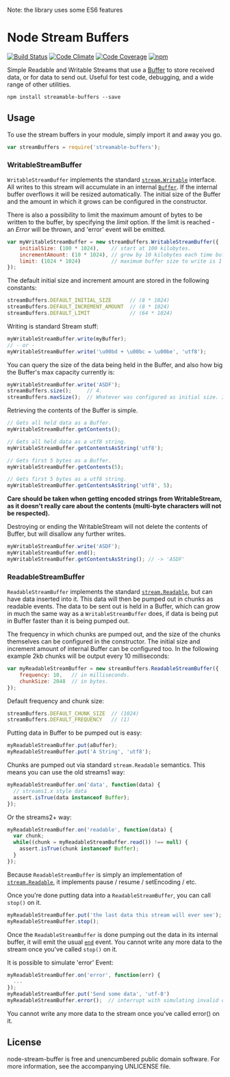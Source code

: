 Note: the library uses some ES6 features

# Node Stream Buffers

[![Build Status][badge-travis-img]][badge-travis-url]
[![Code Climate][badge-climate-img]][badge-climate-url]
[![Code Coverage][badge-coverage-img]][badge-coverage-url]
[![npm][badge-npm-img]][badge-npm-url]

Simple Readable and Writable Streams that use a [Buffer][node-buffer-docs] to store received data, or for data to send out. Useful for test code, debugging, and a wide range of other utilities.

```
npm install streamable-buffers --save
```

## Usage

To use the stream buffers in your module, simply import it and away you go.

```js
var streamBuffers = require('streamable-buffers');
```

### WritableStreamBuffer

`WritableStreamBuffer` implements the standard [`stream.Writable`](https://nodejs.org/api/stream.html#stream_class_stream_writable) interface. All writes to this stream will accumulate in an internal [`Buffer`](https://nodejs.org/api/buffer.html). If the internal buffer overflows it will be resized automatically. The initial size of the Buffer and the amount in which it grows can be configured in the constructor.

There is also a possibility to limit the maximum amount of bytes to be written to the buffer, by specifying the _limit_ option. If the limit is reached - an _Error_ will be thrown, and 'error' event will be emitted.

```js
var myWritableStreamBuffer = new streamBuffers.WritableStreamBuffer({
	initialSize: (100 * 1024),    // start at 100 kilobytes.
	incrementAmount: (10 * 1024), // grow by 10 kilobytes each time buffer overflows.
	limit: (1024 * 1024)          // maximum buffer size to write is 1 megabyte
});
```

The default initial size and increment amount are stored in the following constants:

```js
streamBuffers.DEFAULT_INITIAL_SIZE      // (8 * 1024)
streamBuffers.DEFAULT_INCREMENT_AMOUNT  // (8 * 1024)
streamBuffers.DEFAULT_LIMIT             // (64 * 1024)
```

Writing is standard Stream stuff:

```js
myWritableStreamBuffer.write(myBuffer);
// - or -
myWritableStreamBuffer.write('\u00bd + \u00bc = \u00be', 'utf8');
```

You can query the size of the data being held in the Buffer, and also how big the Buffer's max capacity currently is: 

```js
myWritableStreamBuffer.write('ASDF');
streamBuffers.size();     // 4.
streamBuffers.maxSize();  // Whatever was configured as initial size. In our example: (100 * 1024).
```

Retrieving the contents of the Buffer is simple.

```js
// Gets all held data as a Buffer.
myWritableStreamBuffer.getContents();

// Gets all held data as a utf8 string.
myWritableStreamBuffer.getContentsAsString('utf8');

// Gets first 5 bytes as a Buffer.
myWritableStreamBuffer.getContents(5);

// Gets first 5 bytes as a utf8 string.
myWritableStreamBuffer.getContentsAsString('utf8', 5);
```

**Care should be taken when getting encoded strings from WritableStream, as it doesn't really care about the contents (multi-byte characters will not be respected).**

Destroying or ending the WritableStream will not delete the contents of Buffer, but will disallow any further writes.

```js
myWritableStreamBuffer.write('ASDF');
myWritableStreamBuffer.end();
myWritableStreamBuffer.getContentsAsString(); // -> 'ASDF'
```	

### ReadableStreamBuffer

`ReadableStreamBuffer` implements the standard [`stream.Readable`](https://nodejs.org/api/stream.html#stream_class_stream_readable), but can have data inserted into it. This data will then be pumped out in chunks as readable events. The data to be sent out is held in a Buffer, which can grow in much the same way as a `WritableStreamBuffer` does, if data is being put in Buffer faster than it is being pumped out. 

The frequency in which chunks are pumped out, and the size of the chunks themselves can be configured in the constructor. The initial size and increment amount of internal Buffer can be configured too. In the following example 2kb chunks will be output every 10 milliseconds:

```js
var myReadableStreamBuffer = new streamBuffers.ReadableStreamBuffer({
	frequency: 10,   // in milliseconds.
	chunkSize: 2048  // in bytes.
});
```

Default frequency and chunk size:

```js
streamBuffers.DEFAULT_CHUNK_SIZE  // (1024)
streamBuffers.DEFAULT_FREQUENCY   // (1)
```

Putting data in Buffer to be pumped out is easy:

```js
myReadableStreamBuffer.put(aBuffer);
myReadableStreamBuffer.put('A String', 'utf8');
```

Chunks are pumped out via standard `stream.Readable` semantics. This means you can use the old streams1 way:

```js
myReadableStreamBuffer.on('data', function(data) {
  // streams1.x style data
  assert.isTrue(data instanceof Buffer);
});
```

Or the streams2+ way:

```js
myReadableStreamBuffer.on('readable', function(data) {
  var chunk;
  while((chunk = myReadableStreamBuffer.read()) !== null) {
    assert.isTrue(chunk instanceof Buffer);
  }
});
```

Because `ReadableStreamBuffer` is simply an implementation of [`stream.Readable`](https://nodejs.org/api/stream.html#stream_class_stream_readable), it implements pause / resume / setEncoding / etc.

Once you're done putting data into a `ReadableStreamBuffer`, you can call `stop()` on it.

```js
myReadableStreamBuffer.put('the last data this stream will ever see');
myReadableStreamBuffer.stop();
```

Once the `ReadableStreamBuffer` is done pumping out the data in its internal buffer, it will emit the usual [`end`](https://nodejs.org/api/stream.html#stream_event_end) event. You cannot write any more data to the stream once you've called `stop()` on it.

It is possible to simulate 'error' Event:

```js
myReadableStreamBuffer.on('error', function(err) {
  ...
});
myReadableStreamBuffer.put('Send some data', 'utf-8')
myReadableStreamBuffer.error();  // interrupt with simulating invalid chunk
```
You cannot write any more data to the stream once you've called error() on it.


## License

node-stream-buffer is free and unencumbered public domain software. For more information, see the accompanying UNLICENSE file.

[badge-travis-img]: https://img.shields.io/travis/genrym/streamable-buffers.svg?style=flat-square
[badge-travis-url]: https://travis-ci.org/genrym/streamable-buffers
[badge-climate-img]: https://img.shields.io/codeclimate/github/genrym/streamable-buffers.svg?style=flat-square
[badge-climate-url]: https://codeclimate.com/github/genrym/streamable-buffers
[badge-coverage-img]: https://img.shields.io/codeclimate/coverage/github/genrym/streamable-buffers.svg?style=flat-square
[badge-coverage-url]: https://codeclimate.com/github/genrym/streamable-buffers
[badge-npm-img]: https://img.shields.io/npm/dm/streamable-buffers.svg?style=flat-square
[badge-npm-url]: https://www.npmjs.org/package/streamable-buffers

[node-buffer-docs]: http://nodejs.org/api/buffer.html
